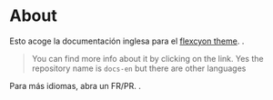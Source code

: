 # About

Esto acoge la documentación inglesa para el
[flexcyon theme](https://github.com/bladeacer/flexcyon).
.
> You can find more info about it by clicking on the link.
> Yes the repository name is `docs-en` but there are other languages

Para más idiomas, abra un FR/PR.
.
